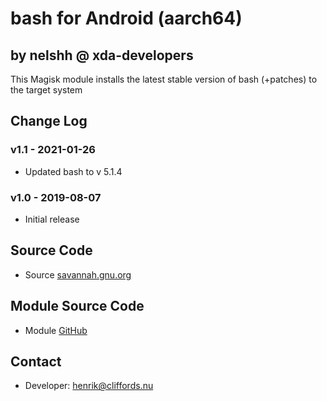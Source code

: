 # bash for Android (aarch64)

## by nelshh @ xda-developers

This Magisk module installs the latest stable version of bash (+patches) to the target system

## Change Log

### v1.1 - 2021-01-26
* Updated bash to v 5.1.4

### v1.0 - 2019-08-07
* Initial release

## Source Code
* Source [savannah.gnu.org](http://git.savannah.gnu.org/cgit/bash.git)

## Module Source Code
* Module [GitHub](https://github.com/henriknelson/bash-magisk-module)

## Contact
* Developer: [henrik@cliffords.nu](mailto:henrik@cliffords.nu)

